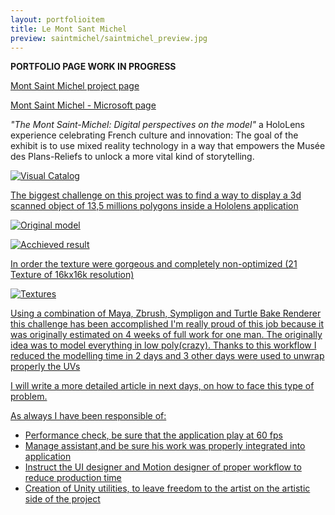 ```yaml
---
layout: portfolioitem
title: Le Mont Sant Michel
preview: saintmichel/saintmichel_preview.jpg
---
```

<!--more-->

**PORTFOLIO PAGE WORK IN PROGRESS**

[Mont Saint Michel project page](http://www.holoforge.io/work/history-and-culture-through-mixed-reality)

[Mont Saint Michel - Microsoft page](https://www.microsoft.com/inculture/arts/le-mont-saint-michel-mixed-reality/)

 _"The Mont Saint-Michel: Digital perspectives on the model"_ a HoloLens experience celebrating French culture and innovation: The goal of the exhibit is to use mixed reality technology in a way that empowers the Musée des Plans-Reliefs to unlock a more vital kind of storytelling.

<a href="{{ site.baseurl }}/assets/portfolio/saintmichel/visualcatalog.jpg"><img src="{{ site.baseurl }}/assets/portfolio/saintmichel/visualcatalog.jpg" alt="Visual Catalog" style="width: auto;"/>

The biggest challenge on this project was to find a way to display a 3d scanned object of 13,5 millions polygons inside a Hololens application


<a href="{{ site.baseurl }}/assets/portfolio/saintmichel/original.jpg"><img src="{{ site.baseurl }}/assets/portfolio/saintmichel/original.jpg" alt="Original model" style="width: auto;"/>

<a href="{{ site.baseurl }}/assets/portfolio/saintmichel/result.jpg"><img src="{{ site.baseurl }}/assets/portfolio/saintmichel/result.jpg" alt="Acchieved result" style="width: auto;"/>

In order the texture were gorgeous and completely non-optimized (21 Texture of 16kx16k resolution)


<a href="{{ site.baseurl }}/assets/portfolio/saintmichel/textures.jpg"><img src="{{ site.baseurl }}/assets/portfolio/saintmichel/textures.jpg" alt="Textures" style="width: auto;"/>

Using a combination of Maya, Zbrush, Sympligon and Turtle Bake Renderer this challenge has been accomplished 
I'm really proud of this job because it was originally estimated on 4 weeks of full work for one man.
The originally idea was to model everything in low poly(crazy).
Thanks to this workflow I reduced the modelling time in 2 days and 3 other days were used to unwrap properly the UVs

I will write a more detailed article in next days, on how to face this type of problem.

As always I have been responsible of:
- Performance check, be sure that the application play at 60 fps
- Manage assistant,and be sure his work was properly integrated into application
- Instruct the UI designer and Motion designer of proper workflow to reduce production time
- Creation of Unity utilities, to leave freedom to the artist on the artistic side of the project 